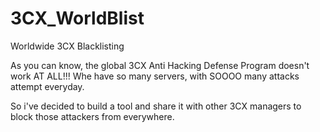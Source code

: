 # 3CX_WorldBlist
Worldwide 3CX Blacklisting


As you can know, the global 3CX Anti Hacking Defense Program doesn't work AT ALL!!!
Whe have so many servers, with SOOOO many attacks attempt everyday.

So i've decided to build a tool and share it with other 3CX managers to block those attackers from everywhere.
